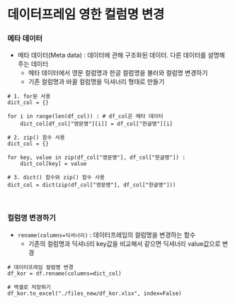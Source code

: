 # 데이터프레임 영한 컬럼명 변경

### 메타 데이터

-   메타 데이터(Meta data) : 데이터에 관해 구조화된 데이터. 다른 데이터를 설명해주는 데이터
    -   메타 데이터에서 영문 컬럼명과 한글 컬럼명을 불러와 컬럼명 변경하기
    -   기존 컬럼명과 바꿀 컬럼명을 딕셔너리 형태로 만들기

```
# 1. for문 사용
dict_col = {}

for i in range(len(df_col)) : # df_col은 메타 데이터
    dict_col[df_col["영문명"][i]] = df_col["한글명"][i]
```

```
# 2. zip() 함수 사용
dict_col = {}

for key, value in zip(df_col["영문명"], df_col["한글명"]) :
    dict_col[key] = value
```

```
# 3. dict() 함수와 zip() 함수 사용
dict_col = dict(zip(df_col["영문명"], df_col["한글명"]))
```

<br>

### 컬럼명 변경하기

-   `rename(columns=딕셔너리)` : 데이터프레임의 컬럼명을 변경하는 함수
    -   기존의 컬럼명과 딕셔너리 key값을 비교해서 같으면 딕셔너리 value값으로 변경

```
# 데이터프레임 컬럼명 변경
df_kor = df.rename(columns=dict_col)

# 엑셀로 저장하기
df_kor.to_excel("./files_new/df_kor.xlsx", index=False)
```
